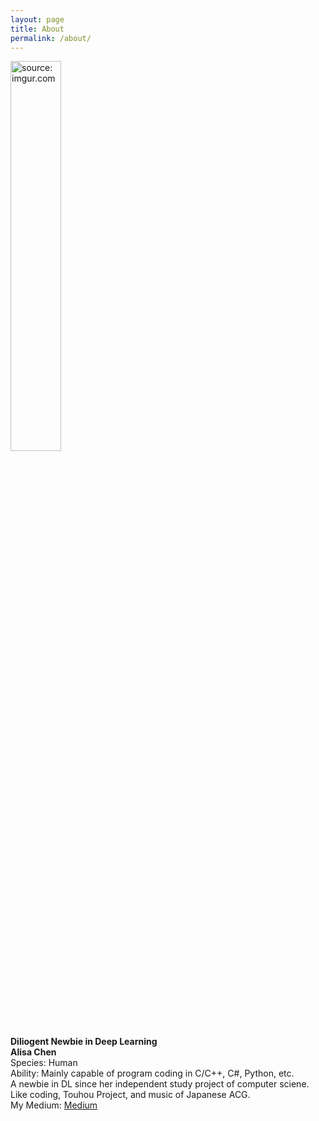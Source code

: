 ```yaml
---
layout: page
title: About
permalink: /about/
---
```

<a href="https://imgur.com/y1oVZPe"><img src="https://i.imgur.com/y1oVZPe.png" title="source: imgur.com" width=40% height=40% /></a>  
**Diliogent Newbie in Deep Learning**  
**Alisa Chen**  
Species: Human  
Ability: Mainly capable of program coding 
in 
C/C++, C#, Python, etc.  
A newbie in DL since her independent study 
project of computer sciene.  
Like coding, Touhou Project, and music of 
Japanese ACG.  
My Medium: [Medium](https://alisachen1114.medium.com)